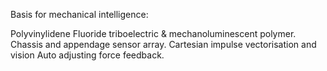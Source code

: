 Basis for mechanical intelligence:

Polyvinylidene Fluoride triboelectric & mechanoluminescent polymer.
Chassis and appendage sensor array.
Cartesian impulse vectorisation and vision 
Auto adjusting force feedback.

